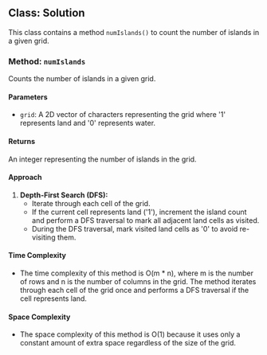 ## Class: Solution

This class contains a method `numIslands()` to count the number of islands in a given grid.

### Method: `numIslands`

Counts the number of islands in a given grid.

#### Parameters

- `grid`: A 2D vector of characters representing the grid where '1' represents land and '0' represents water.

#### Returns

An integer representing the number of islands in the grid.

#### Approach

1. **Depth-First Search (DFS):**
   - Iterate through each cell of the grid.
   - If the current cell represents land ('1'), increment the island count and perform a DFS traversal to mark all adjacent land cells as visited.
   - During the DFS traversal, mark visited land cells as '0' to avoid re-visiting them.

#### Time Complexity
- The time complexity of this method is O(m * n), where m is the number of rows and n is the number of columns in the grid. The method iterates through each cell of the grid once and performs a DFS traversal if the cell represents land.

#### Space Complexity
- The space complexity of this method is O(1) because it uses only a constant amount of extra space regardless of the size of the grid.
